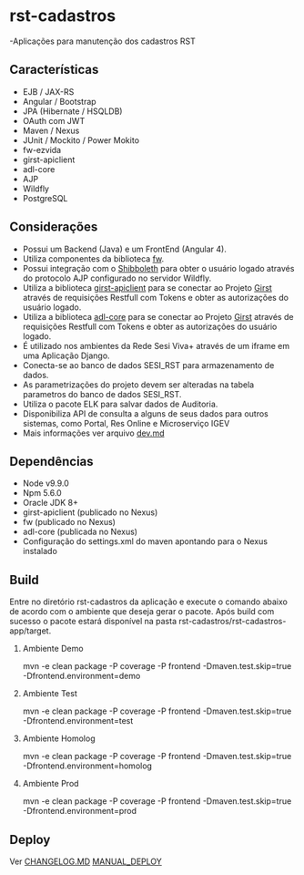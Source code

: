 # rst-cadastros
-Aplicações para manutenção dos cadastros RST

Características
-------------------------

- EJB / JAX-RS
- Angular / Bootstrap
- JPA (Hibernate / HSQLDB)
- OAuth com JWT
- Maven / Nexus
- JUnit / Mockito / Power Mokito
- fw-ezvida
- girst-apiclient
- adl-core
- AJP
- Wildfly
- PostgreSQL

Considerações
-------------------------

- Possui um Backend (Java) e um FrontEnd (Angular 4).
- Utiliza componentes da biblioteca [fw](https://github.com/ezvida/fw-ezvida).
- Possui integração com o [Shibboleth](https://www.shibboleth.net/) para obter o usuário logado através do protocolo AJP configurado no servidor Wildfly.
- Utiliza a biblioteca [girst-apiclient](https://github.com/ezvida/rst-girst-api-client) para se conectar ao Projeto [Girst](https://github.com/ezvida/rst-girst) através de requisições Restfull com Tokens e obter as autorizações do usuário logado.
- Utiliza a biblioteca [adl-core](https://github.com/ezvida/adl-core) para se conectar ao Projeto [Girst](https://github.com/ezvida/rst-girst) através de requisições Restfull com Tokens e obter as autorizações do usuário logado.
- É utilizado nos ambientes da Rede Sesi Viva+ através de um iframe em uma Aplicação Django.
- Conecta-se ao banco de dados SESI_RST para armazenamento de dados.
- As parametrizações do projeto devem ser alteradas na tabela parametros do banco de dados SESI_RST.
- Utiliza o pacote ELK para salvar dados de Auditoria.
- Disponibiliza API de consulta a alguns de seus dados para outros sistemas, como Portal, Res Online e Microserviço IGEV
- Mais informações ver arquivo [dev.md](https://github.com/ezvida/rst-aplicacoes/blob/release/rst/dev.md)

Dependências
-------------------------

- Node v9.9.0
- Npm 5.6.0 
- Oracle JDK 8+
- girst-apiclient (publicado no Nexus)
- fw (publicado no Nexus)
- adl-core (publicada no Nexus)
- Configuração do settings.xml do maven apontando para o Nexus instalado

Build
-------------------------

Entre no diretório rst-cadastros da aplicação e execute o comando abaixo de acordo com o ambiente que deseja gerar o pacote.
Após build com sucesso o pacote estará disponível na pasta rst-cadastros/rst-cadastros-app/target.

1) Ambiente Demo
	
	mvn -e clean package -P coverage -P frontend -Dmaven.test.skip=true -Dfrontend.environment=demo

2) Ambiente Test

	mvn -e clean package -P coverage -P frontend -Dmaven.test.skip=true -Dfrontend.environment=test

3) Ambiente Homolog

	mvn -e clean package -P coverage -P frontend -Dmaven.test.skip=true -Dfrontend.environment=homolog

4) Ambiente Prod

	mvn -e clean package -P coverage -P frontend -Dmaven.test.skip=true -Dfrontend.environment=prod

Deploy
-------------------------

Ver 
[CHANGELOG.MD](https://github.com/ezvida/rst-cadastros/blob/release/CHANGELOG.md)
[MANUAL_DEPLOY](https://github.com/ezvida/rst-aplicacoes/blob/master/Documenta%C3%A7%C3%A3o/Manuais/RST-CADASTROS/DEPLOY_RST_CADASTROS.pdf)
